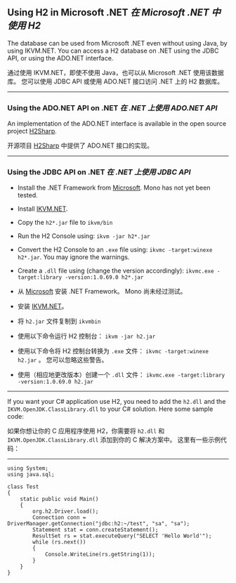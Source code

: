 ## Using H2 in Microsoft .NET *在 Microsoft .NET 中使用 H2*

The database can be used from Microsoft .NET even without using Java, by using IKVM.NET.
You can access a H2 database on .NET using the JDBC API, or using the ADO.NET interface.


通过使用 IKVM.NET，即使不使用 Java，也可以从 Microsoft .NET 使用该数据库。
您可以使用 JDBC API 或使用 ADO.NET 接口访问 .NET 上的 H2 数据库。

---

### Using the ADO.NET API on .NET *在 .NET 上使用 ADO.NET API*

An implementation of the ADO.NET interface is available in the open source project [H2Sharp]().


开源项目 [H2Sharp]() 中提供了 ADO.NET 接口的实现。

---

### Using the JDBC API on .NET *在 .NET 上使用 JDBC API*

* Install the .NET Framework from [Microsoft](). 
  Mono has not yet been tested.
* Install [IKVM.NET]().
* Copy the `h2*.jar` file to `ikvm/bin`
* Run the H2 Console using: `ikvm -jar h2*.jar`
* Convert the H2 Console to an `.exe` file using: 
  `ikvmc -target:winexe h2*.jar`. 
  You may ignore the warnings.
* Create a `.dll` file using (change the version accordingly): `ikvmc.exe -target:library -version:1.0.69.0 h2*.jar`


* 从 [Microsoft]() 安装 .NET Framework。
  Mono 尚未经过测试。
* 安装 [IKVM.NET]()。
* 将 `h2.jar` 文件复制到 `ikvmbin`
* 使用以下命令运行 H2 控制台： `ikvm -jar h2.jar`
* 使用以下命令将 H2 控制台转换为 `.exe` 文件：
  `ikvmc -target:winexe h2.jar` 。
  您可以忽略这些警告。
* 使用（相应地更改版本）创建一个 `.dll` 文件： `ikvmc.exe -target:library -version:1.0.69.0 h2.jar`

---

If you want your C# application use H2, you need to add the `h2.dll` and the `IKVM.OpenJDK.ClassLibrary.dll` to your C# solution. 
Here some sample code:


如果你想让你的 C 应用程序使用 H2，你需要将 `h2.dll` 和 `IKVM.OpenJDK.ClassLibrary.dll` 添加到你的 C 解决方案中。
这里有一些示例代码：

---

```
using System;
using java.sql;

class Test
{
    static public void Main()
    {
        org.h2.Driver.load();
        Connection conn = DriverManager.getConnection("jdbc:h2:~/test", "sa", "sa");
        Statement stat = conn.createStatement();
        ResultSet rs = stat.executeQuery("SELECT 'Hello World'");
        while (rs.next())
        {
            Console.WriteLine(rs.getString(1));
        }
    }
}
```

